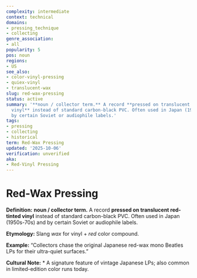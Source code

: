 ```yaml
---
complexity: intermediate
context: technical
domains:
- pressing_technique
- collecting
genre_association:
- all
popularity: 5
pos: noun
regions:
- US
see_also:
- color-vinyl-pressing
- quiex-vinyl
- translucent-wax
slug: red-wax-pressing
status: active
summary: '**noun / collector term.** A record **pressed on translucent red-tinted
  vinyl** instead of standard carbon-black PVC. Often used in Japan (1950s-70s) and
  by certain Soviet or audiophile labels.'
tags:
- pressing
- collecting
- historical
term: Red-Wax Pressing
updated: '2025-10-06'
verification: unverified
aka:
- Red-Vinyl Pressing
---
```


# Red-Wax Pressing

**Definition:** **noun / collector term.** A record **pressed on translucent red-tinted vinyl** instead of standard carbon-black PVC. Often used in Japan (1950s-70s) and by certain Soviet or audiophile labels.

**Etymology:** Slang *wax* for vinyl + *red* color compound.

**Example:** “Collectors chase the original Japanese red-wax mono Beatles LPs for their ultra-quiet surfaces.”

**Cultural Note:** * A signature feature of vintage Japanese LPs; also common in limited-edition color runs today.

